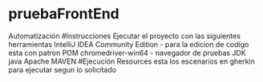 # pruebaFrontEnd
  Automatización
#Instrucciones
  Ejecutar el proyecto con las siguientes herramientas
  IntelliJ IDEA Community Edition - para la edicion de codigo esta con patron POM
  chromedriver-win64 - navegador de pruebas
  JDK java
  Apache MAVEN
#Ejecución
  Resources esta los escenarios en gherkin para ejecutar segun lo solicitado


